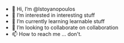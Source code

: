 - 👋 Hi, I’m @lstoyanopoulos
- 👀 I’m interested in interesting stuff
- 🌱 I’m currently learning learnable stuff
- 💞️ I’m looking to collaborate on collaboration
- 📫 How to reach me ... don't.

<!---
lstoyanopoulos/lstoyanopoulos is a ✨ special ✨ repository because its `README.md` (this file) appears on your GitHub profile.
You can click the Preview link to take a look at your changes.
--->
